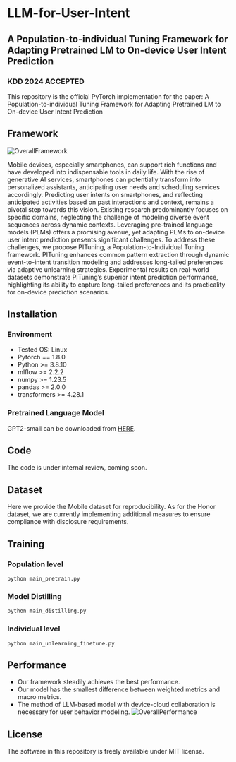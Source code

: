 # LLM-for-User-Intent
## A Population-to-individual Tuning Framework for Adapting Pretrained LM to On-device User Intent Prediction
### KDD 2024 ACCEPTED
This repository is the official PyTorch implementation for the paper: A Population-to-individual Tuning Framework for Adapting Pretrained LM to On-device User Intent Prediction
## Framework
![OverallFramework](https://github.com/zhazhahui7//LLM-for-User-Intent/blob/main/Figs/Framework.png "Overall framework")


Mobile devices, especially smartphones, can support rich functions and have developed into indispensable tools in daily life. With the rise of generative AI services, smartphones can potentially transform into personalized assistants, anticipating user needs and scheduling services accordingly. Predicting user intents on smartphones, and reflecting anticipated activities based on past interactions and context, remains a pivotal step towards this vision. Existing research predominantly focuses on specific domains, neglecting the challenge of modeling diverse event sequences across dynamic contexts. Leveraging pre-trained language models (PLMs) offers a promising avenue, yet adapting PLMs to on-device user intent prediction presents significant challenges. To address these challenges, we propose PITuning, a Population-to-Individual Tuning framework. PITuning enhances common pattern extraction through dynamic event-to-intent transition modeling and addresses long-tailed preferences via adaptive unlearning strategies. Experimental results on real-world datasets demonstrate PITuning’s superior intent prediction performance, highlighting its ability to capture long-tailed preferences and its practicality for on-device prediction scenarios.

## Installation
### Environment
- Tested OS: Linux
- Pytorch == 1.8.0
- Python  >= 3.8.10
- mlflow >= 2.2.2
- numpy >= 1.23.5
- pandas >= 2.0.0
- transformers >= 4.28.1

### Pretrained Language Model
GPT2-small can be downloaded from [HERE](https://huggingface.co/openai-community/gpt2).

## Code
The code is under internal review, coming soon.

## Dataset
Here we provide the Mobile dataset for reproducibility. As for the Honor dataset, we are currently implementing additional measures to ensure compliance with disclosure requirements. 

## Training
### Population level
 `python main_pretrain.py`
 ### Model Distilling
 `python main_distilling.py`
 ### Individual level
 `python main_unlearning_finetune.py`

## Performance
- Our framework steadily achieves the best performance.
- Our model has the smallest difference between weighted metrics and macro metrics.
- The method of LLM-based model with device-cloud collaboration is necessary for user behavior modeling.
![OverallPerformance](https://github.com/zhazhahui7//LLM-for-User-Intent/blob/main/Figs/overall_performance.png "Overall performance")

## License
The software in this repository is freely available under MIT license.

